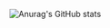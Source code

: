 ![Anurag's GitHub stats](https://github-readme-stats.vercel.app/api?username=brayanmm6&show_icons=true&theme=radical)
